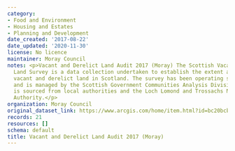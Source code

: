 ```yaml
---
category:
- Food and Environment
- Housing and Estates
- Planning and Development
date_created: '2017-08-22'
date_updated: '2020-11-30'
license: No licence
maintainer: Moray Council
notes: <p>Vacant and Derelict Land Audit 2017 (Moray) The Scottish Vacant and Derelict
  Land Survey is a data collection undertaken to establish the extent and state of
  vacant and derelict land in Scotland. The survey has been operating since 1988,
  and is managed by the Scottish Government Communities Analysis Division. The data
  is sourced from local authorities and the Loch Lomond and Trossachs National Park
  Authority.</p>
organization: Moray Council
original_dataset_link: https://www.arcgis.com/home/item.html?id=bc20bcb55c1245489bf3da4128a3aba1
records: 21
resources: []
schema: default
title: Vacant and Derelict Land Audit 2017 (Moray)
---
```

